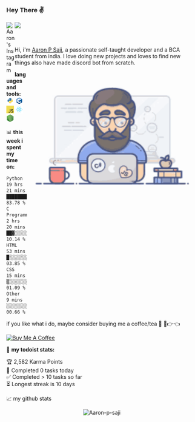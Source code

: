### Hey There ✌️
<a href="https://www.instagram.com/aaron.sajji/">
  <img align="left" alt="Aaron's Instagram" width="22px" src="https://raw.githubusercontent.com/hussainweb/hussainweb/main/icons/instagram.png" />
</a>

![](https://visitor-badge.glitch.me/badge?page_id=Aaron-p-saji.Aaron-p-saji)

<br />

Hi, i'm [Aaron P Saji](https://www.facebook.com/aaron.saji.94/), a passionate self-taught developer and a BCA student from india. I love doing new projects and loves to find new things also have made discord bot from scratch.

<img align="right" alt="GIF" src="https://raw.githubusercontent.com/Aaron-p-saji/my-gifs/main/programmer.gif?raw=true" width="450" height="320" />
<!--   <img align="right" alt="GIF" src="https://github.com/abhisheknaiidu/abhisheknaiidu/blob/master/code.gif?raw=true" width="500" height="320" /> -->
  

**languages and tools:**  
<code><img height="20" src="https://raw.githubusercontent.com/github/explore/80688e429a7d4ef2fca1e82350fe8e3517d3494d/topics/python/python.png"></code>
<code><img height="20" src="https://raw.githubusercontent.com/github/explore/f3e22f0dca2be955676bc70d6214b95b13354ee8/topics/c/c.png"></code>
<code><img height="20" src="https://raw.githubusercontent.com/github/explore/80688e429a7d4ef2fca1e82350fe8e3517d3494d/topics/javascript/javascript.png"></code>
<code><img height="20" src="https://raw.githubusercontent.com/github/explore/80688e429a7d4ef2fca1e82350fe8e3517d3494d/topics/react/react.png"></code>
<code><img height="20" src="https://raw.githubusercontent.com/github/explore/80688e429a7d4ef2fca1e82350fe8e3517d3494d/topics/nodejs/nodejs.png"></code>

📊 **this week i spent my time on:**
<!--START_SECTION:waka-->

```text
Python          19 hrs 21 mins  █████████████████████░░░░   83.78 %
C Programming   2 hrs 20 mins   ██▓░░░░░░░░░░░░░░░░░░░░░░   10.14 %
HTML            53 mins         █░░░░░░░░░░░░░░░░░░░░░░░░   03.85 %
CSS             15 mins         ▒░░░░░░░░░░░░░░░░░░░░░░░░   01.09 %
Other           9 mins          ░░░░░░░░░░░░░░░░░░░░░░░░░   00.66 %
```

<!--END_SECTION:waka-->

if you like what i do, maybe consider buying me a coffee/tea 🍵 🥺👉👈

<a href="https://www.buymeacoffee.com/aaronp.saji" target="_blank"><img src="https://cdn.buymeacoffee.com/buttons/v2/default-red.png" alt="Buy Me A Coffee" width="150" ></a>

🚧 **my todoist stats:**
<!-- TODO-IST:START -->
🏆  2,582 Karma Points           
🌸  Completed 0 tasks today           
✅  Completed > 10 tasks so far           
⏳  Longest streak is 10 days
<!-- TODO-IST:END -->


📈 my github stats

<p align="center"> <img src="https://github-readme-stats.vercel.app/api?username=Aaron-p-saji&show_icons=true&theme=gotham" alt="Aaron-p-saji" />



